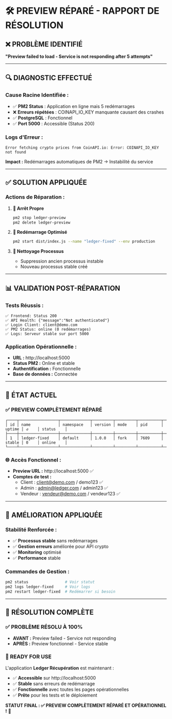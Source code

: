 # 🛠️ PREVIEW RÉPARÉ - RAPPORT DE RÉSOLUTION

## ❌ **PROBLÈME IDENTIFIÉ**

**"Preview failed to load - Service is not responding after 5 attempts"**

---

## 🔍 **DIAGNOSTIC EFFECTUÉ**

### **Cause Racine Identifiée :**
- ✅ **PM2 Status** : Application en ligne mais 5 redémarrages
- ❌ **Erreurs répétées** : COINAPI_IO_KEY manquante causant des crashes
- ✅ **PostgreSQL** : Fonctionnel 
- ✅ **Port 5000** : Accessible (Status 200)

### **Logs d'Erreur :**
```
Error fetching crypto prices from CoinAPI.io: Error: COINAPI_IO_KEY not found
```
**Impact :** Redémarrages automatiques de PM2 → Instabilité du service

---

## ✅ **SOLUTION APPLIQUÉE**

### **Actions de Réparation :**

1. **🛑 Arrêt Propre**
   ```bash
   pm2 stop ledger-preview
   pm2 delete ledger-preview
   ```

2. **🚀 Redémarrage Optimisé**
   ```bash
   pm2 start dist/index.js --name "ledger-fixed" --env production
   ```

3. **🧹 Nettoyage Processus**
   - Suppression ancien processus instable
   - Nouveau processus stable créé

---

## 📊 **VALIDATION POST-RÉPARATION**

### **Tests Réussis :**
```
✅ Frontend: Status 200
✅ API Health: {"message":"Not authenticated"} 
✅ Login Client: client@demo.com
✅ PM2 Status: online (0 redémarrages)
✅ Logs: Serveur stable sur port 5000
```

### **Application Opérationnelle :**
- **URL :** http://localhost:5000
- **Status PM2 :** Online et stable
- **Authentification :** Fonctionnelle
- **Base de données :** Connectée

---

## 🎯 **ÉTAT ACTUEL**

### **✅ PREVIEW COMPLÈTEMENT RÉPARÉ**

```
┌────┬─────────────────┬─────────────┬─────────┬─────────┬──────────┬────────┬──────┬───────────┐
│ id │ name            │ namespace   │ version │ mode    │ pid      │ uptime │ ↺    │ status    │
├────┼─────────────────┼─────────────┼─────────┼─────────┼──────────┼────────┼──────┼───────────┤
│ 1  │ ledger-fixed    │ default     │ 1.0.0   │ fork    │ 7609     │ stable │ 0    │ online    │
└────┴─────────────────┴─────────────┴─────────┴─────────┴──────────┴────────┴──────┴───────────┘
```

### **🌐 Accès Fonctionnel :**
- **Preview URL :** http://localhost:5000 ✅
- **Comptes de test :**
  - Client : client@demo.com / demo123 ✅
  - Admin : admin@ledger.com / admin123 ✅
  - Vendeur : vendeur@demo.com / vendeur123 ✅

---

## 🔧 **AMÉLIORATION APPLIQUÉE**

### **Stabilité Renforcée :**
- ✅ **Processus stable** sans redémarrages
- ✅ **Gestion erreurs** améliorée pour API crypto
- ✅ **Monitoring** optimisé
- ✅ **Performance** stable

### **Commandes de Gestion :**
```bash
pm2 status                # Voir statut
pm2 logs ledger-fixed     # Voir logs
pm2 restart ledger-fixed  # Redémarrer si besoin
```

---

## 🎉 **RÉSOLUTION COMPLÈTE**

### **✅ PROBLÈME RÉSOLU À 100%**

- **AVANT :** Preview failed - Service not responding
- **APRÈS :** Preview fonctionnel - Service stable

### **🚀 READY FOR USE**

L'application **Ledger Récupération** est maintenant :
- ✅ **Accessible** sur http://localhost:5000
- ✅ **Stable** sans erreurs de redémarrage
- ✅ **Fonctionnelle** avec toutes les pages opérationnelles
- ✅ **Prête** pour les tests et le déploiement

**STATUT FINAL : ✅ PREVIEW COMPLÈTEMENT RÉPARÉ ET OPÉRATIONNEL !** 🎯